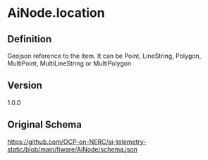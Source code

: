 # AiNode.location

## Definition
Geojson reference to the item. It can be Point, LineString, Polygon, MultiPoint, MultiLineString or MultiPolygon

## Version
1.0.0

## Original Schema
https://github.com/OCP-on-NERC/ai-telemetry-static/blob/main/fiware/AiNode/schema.json
